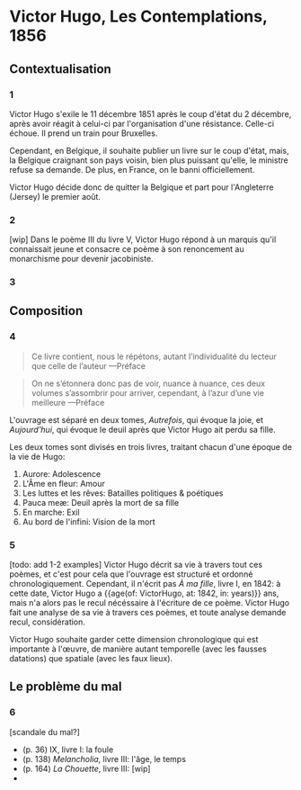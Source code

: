 # Victor Hugo, Les Contemplations, 1856

## Contextualisation

### 1

Victor Hugo s'exile le 11 décembre 1851 après le coup d'état du 2 décembre, après avoir réagit à celui-ci par l'organisation d'une résistance. Celle-ci échoue. Il prend un train pour Bruxelles.

Cependant, en Belgique, il souhaite publier un livre sur le coup d'état, mais, la Belgique craignant son pays voisin, bien plus puissant qu'elle, le ministre refuse sa demande. De plus, en France, on le banni officiellement.

Victor Hugo décide donc de quitter la Belgique et part pour l'Angleterre (Jersey) le premier août.

### 2

[wip] Dans le poème III du livre V, Victor Hugo répond à un marquis qu'il connaissait jeune et consacre ce poème à son renoncement au monarchisme pour devenir jacobiniste.

### 3

## Composition

### 4

> Ce livre contient, nous le répétons, autant l’individualité du lecteur que celle de l’auteur
—Préface

> On ne s’étonnera donc pas de voir, nuance à nuance, ces 
> deux volumes s’assombrir pour arriver, cependant, à l’azur 
> d’une vie meilleure
—Préface

L'ouvrage est séparé en deux tomes, _Autrefois_, qui évoque la joie, et _Aujourd'hui_, qui évoque le deuil après que Victor Hugo ait perdu sa fille.

Les deux tomes sont divisés en trois livres, traitant chacun d'une époque de la vie de Hugo:

1. Aurore: Adolescence
2. L'Âme en fleur: Amour
3. Les luttes et les rêves: Batailles politiques & poétiques
4. Pauca meæ: Deuil après la mort de sa fille
5. En marche: Exil
6. Au bord de l'infini: Vision de la mort

### 5

[todo: add 1-2 examples] Victor Hugo décrit sa vie à travers tout ces poèmes, et c'est pour cela que l'ouvrage est structuré et ordonné chronologiquement. Cependant, il n'écrit pas _À ma fille_, livre I, en 1842: à cette date, Victor Hugo a {{age(of: VictorHugo, at: 1842, in: years)}} ans, mais n'a alors pas le recul nécéssaire à l'écriture de ce poème. Victor Hugo fait une analyse de sa vie à travers ces poèmes, et toute analyse demande recul, considération.

Victor Hugo souhaite garder cette dimension chronologique qui est importante à l'œuvre, de manière autant temporelle (avec les fausses datations) que spatiale (avec les faux lieux).

## Le problème du mal
### 6

[scandale du mal?] 

- (p. 36) IX, livre I: la foule
- (p. 138) _Melancholia_, livre III: l'âge, le temps
- (p. 164) _La Chouette_, livre III: [wip]
-
